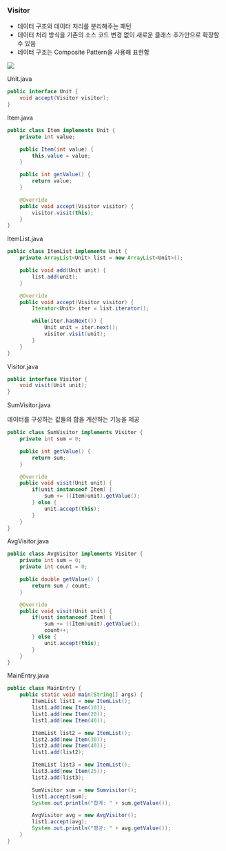 ### Visitor

- 데이터 구조와 데이터 처리를 분리해주는 패턴
- 데이터 처리 방식을 기존의 소스 코드 변경 없이 새로운 클래스 추가만으로 확장할 수 있음
- 데이터 구조는 Composite Pattern을 사용해 표현함

![](https://velog.velcdn.com/images/sanizzang00/post/93178bb3-0f51-4603-a05d-ffbe507ea127/image.png)

Unit.java

```java
public interface Unit {
    void accept(Visitor visitor);
}
```

Item.java

```java
public class Item implements Unit {
    private int value;

    public Item(int value) {
        this.value = value;
    }

    public int getValue() {
        return value;
    }

    @Override
    public void accept(Visitor visitor) {
        visitor.visit(this);
    }
}
```

ItemList.java

```java
public class ItemList implements Unit {
    private ArrayList<Unit> list = new ArrayList<Unit>();

    public void add(Unit unit) {
        list.add(unit);
    }

    @Override
    public void accept(Visitor visitor) {
        Iterator<Unit> iter = list.iterator();

        while(iter.hasNext()) {
            Unit unit = iter.next();
            visitor.visit(unit);
        }
    }
}
```

Visitor.java

```java
public interface Visitor {
    void visit(Unit unit);
}
```

SumVisitor.java

데이터를 구성하는 값들의 합을 계산하는 기능을 제공

```java
public class SumVisitor implements Visitor {
    private int sum = 0;

    public int getValue() {
        return sum;
    }

    @Override
    public void visit(Unit unit) {
        if(unit instanceof Item) {
            sum += ((Item)unit).getValue();
        } else {
            unit.accept(this);
        }
    }
}
```

AvgVisitor.java

```java
public class AvgVisitor implements Visitor {
    private int sum = 0;
    private int count = 0;

    public double getValue() {
        return sum / count;
    }

    @Override
    public void visit(Unit unit) {
        if(unit instanceof Item) {
            sum += ((Item)unit).getValue();
            count++;
        } else {
            unit.accept(this);
        }
    }
}
```

MainEntry.java

```java
public class MainEntry {
    public static void main(String[] args) {
        ItemList list1 = new ItemList();
        list1.add(new Item(10));
        list1.add(new Item(20));
        list1.add(new Item(40));

        ItemList list2 = new ItemList();
        list2.add(new Item(30));
        list2.add(new Item(40));
        list1.add(list2);

        ItemList list3 = new ItemList();
        list3.add(new Item(25));
        list2.add(list3);

        SumVisitor sum = new Sumvisitor();
        list1.accept(sum);
        System.out.println("합계: " + sum.getValue());

        AvgVisitor avg = new AvgVisitor();
        list1.accept(avg);
        System.out.println("평균: " + avg.getValue());
    }
}
```

